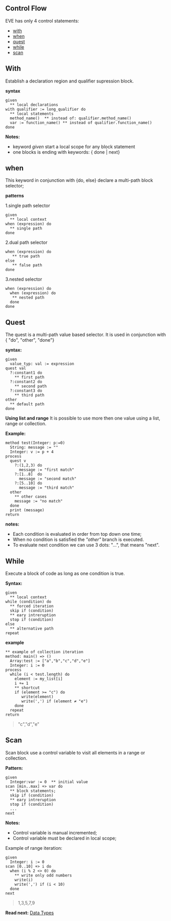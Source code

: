 ## Control Flow

EVE has only 4 control statements: 

* [with](#with)
* [when](#when)
* [quest](#quest)
* [while](#while)
* [scan](#scan)

## With

Establish a declaration region and qualifier supression block. 

**syntax**
```
given
  ** local declarations
with qualifier := long_qualifier do
  ** local statements
  method_name()  ** instead of: qualifier.method_name()
  var := function_name() ** instead of qualifier.function_name()
done
```

**Notes:** 

* keyword _given_ start a local scope for any block statement
* one blocks is ending with keywords: { done \| next}

## when

This keyword in conjunction with {do, else} declare a multi-path block selector;


**patterns**

1.single path selector
```
given
  ** local context
when (expression) do
  ** single path
done
```
  
2.dual path selector
```  
when (expression) do
   ** true path
else
   ** false path
done
```
  
3.nested selector 
```  
when (expression) do
  when (expression) do
   ** nested path
  done
done
```

## Quest

The quest is a multi-path value based selector. 
It is used in conjunction with { "do", "other", "done"}

**syntax:**

```
given 
  value_typ: val := expression
quest val
  ?:constant1 do
    ** first path
  ?:constant2 do
    ** second path
  ?:constant3 do
    ** third path
other
  ** default path
done
```

**Using list and range**
It is possible to use more then one value using a list, range or collection. 

**Example:**
```
method test(Integer: p:=0) 
  String: message := ""
  Integer: v := p + 4  
process 
  quest v
    ?:(1,2,3) do
      message := "first match"
    ?:[1..8]  do
      message := "second match"
    ?:[5..10] do
      message := "third match"      
  other
    ** other cases
    message := "no match"
  done
  print (message) 
return
```

**notes:**

* Each condition is evaluated in order from top down one time;
* When no condition is satisfied the _"other"_ branch is executed.
* To evaluate next condition we can use 3 dots: "...", that means "next".


## While

Execute a block of code as long as one condition is true.

**Syntax:**
```
given
  ** local context
while (condition) do
  ** forced iteration
  skip if (condition)
  ** eary intreruption
  stop if (condition)
else
  ** alternative path  
repeat
```
**example**

```
** example of collection iteration
method: main() => ()
  Array:test := ["a","b","c","d","e"]
  Integer: i := 0
process
  while (i < test.length) do
    element := my_list[i]
    i += 1
    ** shortcut 
    if (element >= "c") do
       write(element)
       write(',') if (element ≠ "e") 
    done   
  repeat
return
```
> "c","d","e"

## Scan

Scan block use a control variable to visit all elements in a range or collection.

**Pattern:**
``` 
given 
  Integer:var := 0  ** initial value
scan [min..max] +> var do
  ** block statements;
  skip if (condition)
  ** eary intreruption
  stop if (condition)
  ...
next
```

**Notes:**    
* Control variable is manual incremented;
* Control variable must be declared in local scope;

Example of range iteration:
```
given
  Integer: i := 0
scan [0..10] +> i do
  when (i % 2 <> 0) do
    ** write only odd numbers
    write(i)  
    write(',') if (i < 10)  
  done
next
```
> 1,3,5,7,9

**Read next:** [Data Types](data-types.md)